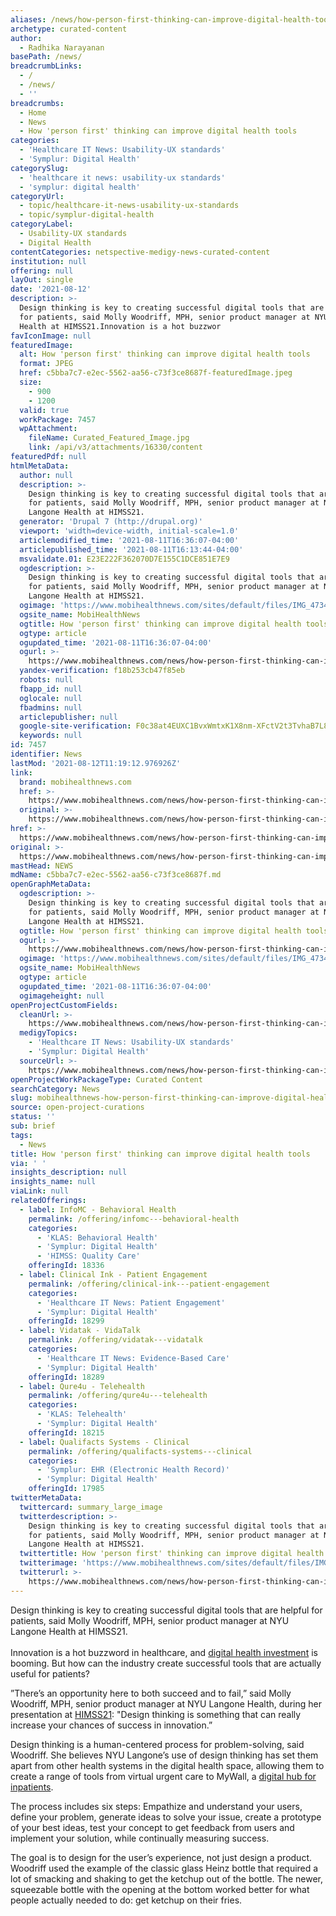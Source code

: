 ```yaml
---
aliases: /news/how-person-first-thinking-can-improve-digital-health-tools
archetype: curated-content
author:
  - Radhika Narayanan
basePath: /news/
breadcrumbLinks:
  - /
  - /news/
  - ''
breadcrumbs:
  - Home
  - News
  - How 'person first' thinking can improve digital health tools
categories:
  - 'Healthcare IT News: Usability-UX standards'
  - 'Symplur: Digital Health'
categorySlug:
  - 'healthcare it news: usability-ux standards'
  - 'symplur: digital health'
categoryUrl:
  - topic/healthcare-it-news-usability-ux-standards
  - topic/symplur-digital-health
categoryLabel:
  - Usability-UX standards
  - Digital Health
contentCategories: netspective-medigy-news-curated-content
institution: null
offering: null
layOut: single
date: '2021-08-12'
description: >-
  Design thinking is key to creating successful digital tools that are helpful
  for patients, said Molly Woodriff, MPH, senior product manager at NYU Langone
  Health at HIMSS21.Innovation is a hot buzzwor
favIconImage: null
featuredImage:
  alt: How 'person first' thinking can improve digital health tools
  format: JPEG
  href: c5bba7c7-e2ec-5562-aa56-c73f3ce8687f-featuredImage.jpeg
  size:
    - 900
    - 1200
  valid: true
  workPackage: 7457
  wpAttachment:
    fileName: Curated_Featured_Image.jpg
    link: /api/v3/attachments/16330/content
featuredPdf: null
htmlMetaData:
  author: null
  description: >-
    Design thinking is key to creating successful digital tools that are helpful
    for patients, said Molly Woodriff, MPH, senior product manager at NYU
    Langone Health at HIMSS21.
  generator: 'Drupal 7 (http://drupal.org)'
  viewport: 'width=device-width, initial-scale=1.0'
  articlemodified_time: '2021-08-11T16:36:07-04:00'
  articlepublished_time: '2021-08-11T16:13:44-04:00'
  msvalidate.01: E23E222F362070D7E155C1DCE851E7E9
  ogdescription: >-
    Design thinking is key to creating successful digital tools that are helpful
    for patients, said Molly Woodriff, MPH, senior product manager at NYU
    Langone Health at HIMSS21.
  ogimage: 'https://www.mobihealthnews.com/sites/default/files/IMG_4734_edit.jpg'
  ogsite_name: MobiHealthNews
  ogtitle: How 'person first' thinking can improve digital health tools
  ogtype: article
  ogupdated_time: '2021-08-11T16:36:07-04:00'
  ogurl: >-
    https://www.mobihealthnews.com/news/how-person-first-thinking-can-improve-digital-health-tools
  yandex-verification: f18b253cb47f85eb
  robots: null
  fbapp_id: null
  oglocale: null
  fbadmins: null
  articlepublisher: null
  google-site-verification: F0c38at4EUXC1BvxWmtxK1X8nm-XFctV2t3TvhaB7L8
  keywords: null
id: 7457
identifier: News
lastMod: '2021-08-12T11:19:12.976926Z'
link:
  brand: mobihealthnews.com
  href: >-
    https://www.mobihealthnews.com/news/how-person-first-thinking-can-improve-digital-health-tools
  original: >-
    https://www.mobihealthnews.com/news/how-person-first-thinking-can-improve-digital-health-tools
href: >-
  https://www.mobihealthnews.com/news/how-person-first-thinking-can-improve-digital-health-tools
original: >-
  https://www.mobihealthnews.com/news/how-person-first-thinking-can-improve-digital-health-tools
mastHead: NEWS
mdName: c5bba7c7-e2ec-5562-aa56-c73f3ce8687f.md
openGraphMetaData:
  ogdescription: >-
    Design thinking is key to creating successful digital tools that are helpful
    for patients, said Molly Woodriff, MPH, senior product manager at NYU
    Langone Health at HIMSS21.
  ogtitle: How 'person first' thinking can improve digital health tools
  ogurl: >-
    https://www.mobihealthnews.com/news/how-person-first-thinking-can-improve-digital-health-tools
  ogimage: 'https://www.mobihealthnews.com/sites/default/files/IMG_4734_edit.jpg'
  ogsite_name: MobiHealthNews
  ogtype: article
  ogupdated_time: '2021-08-11T16:36:07-04:00'
  ogimageheight: null
openProjectCustomFields:
  cleanUrl: >-
    https://www.mobihealthnews.com/news/how-person-first-thinking-can-improve-digital-health-tools
  medigyTopics:
    - 'Healthcare IT News: Usability-UX standards'
    - 'Symplur: Digital Health'
  sourceUrl: >-
    https://www.mobihealthnews.com/news/how-person-first-thinking-can-improve-digital-health-tools
openProjectWorkPackageType: Curated Content
searchCategory: News
slug: mobihealthnews-how-person-first-thinking-can-improve-digital-health-tools
source: open-project-curations
status: ''
sub: brief
tags:
  - News
title: How 'person first' thinking can improve digital health tools
via: ' '
insights_description: null
insights_name: null
viaLink: null
relatedOfferings:
  - label: InfoMC - Behavioral Health
    permalink: /offering/infomc---behavioral-health
    categories:
      - 'KLAS: Behavioral Health'
      - 'Symplur: Digital Health'
      - 'HIMSS: Quality Care'
    offeringId: 18336
  - label: Clinical Ink - Patient Engagement
    permalink: /offering/clinical-ink---patient-engagement
    categories:
      - 'Healthcare IT News: Patient Engagement'
      - 'Symplur: Digital Health'
    offeringId: 18299
  - label: Vidatak - VidaTalk
    permalink: /offering/vidatak---vidatalk
    categories:
      - 'Healthcare IT News: Evidence-Based Care'
      - 'Symplur: Digital Health'
    offeringId: 18289
  - label: Qure4u - Telehealth
    permalink: /offering/qure4u---telehealth
    categories:
      - 'KLAS: Telehealth'
      - 'Symplur: Digital Health'
    offeringId: 18215
  - label: Qualifacts Systems - Clinical
    permalink: /offering/qualifacts-systems---clinical
    categories:
      - 'Symplur: EHR (Electronic Health Record)'
      - 'Symplur: Digital Health'
    offeringId: 17985
twitterMetaData:
  twittercard: summary_large_image
  twitterdescription: >-
    Design thinking is key to creating successful digital tools that are helpful
    for patients, said Molly Woodriff, MPH, senior product manager at NYU
    Langone Health at HIMSS21.
  twittertitle: How 'person first' thinking can improve digital health tools
  twitterimage: 'https://www.mobihealthnews.com/sites/default/files/IMG_4734_edit.jpg'
  twitterurl: >-
    https://www.mobihealthnews.com/news/how-person-first-thinking-can-improve-digital-health-tools
---
```

<p>Design thinking is key to creating successful digital tools that are helpful for patients, said Molly Woodriff, MPH, senior product manager at NYU Langone Health at HIMSS21.<br><br>Innovation is a hot buzzword in healthcare, and <a href="https://www.mobihealthnews.com/news/more-mega-deals-table-2021-has-already-surpassed-last-years-funding-total-says-rock-health">digital health investment</a> is booming. But how can the industry create successful tools that are actually useful for patients?</p><p>”There’s an opportunity here to both succeed and to fail,” said Molly Woodriff, MPH, senior product manager at NYU Langone Health, during her presentation at <a href="https://www.healthcareitnews.com/himss-coverage">HIMSS21</a>:&nbsp;"Design thinking is something that can really increase your chances of success in innovation.”</p><p>Design thinking is a human-centered process for problem-solving, said Woodriff. She believes NYU Langone’s use of design thinking has set them apart from other health systems in the digital health space, allowing them to create a range of tools from virtual urgent care to MyWall, a <a href="https://nyulangone.org/news/nyu-langone-pushes-boundaries-integrated-technology">digital hub for inpatients</a>.</p><p>The process includes six steps: Empathize and understand your users, define your problem, generate ideas to solve your issue, create a prototype of your best ideas, test your concept to get feedback from users&nbsp;and implement your solution, while continually measuring success.</p><p>The goal is to design for the user’s experience, not just design a product. Woodriff used the example of the classic glass Heinz bottle that required a lot of smacking and shaking to get the ketchup out of the bottle. The newer, squeezable bottle with the opening at the bottom worked better for what people actually needed to do: get ketchup on their fries.</p>